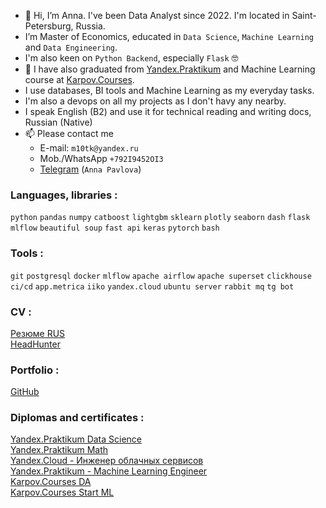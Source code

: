 - 👋 Hi, I’m Anna. I've been Data Analyst since 2022. I'm located in Saint-Petersburg, Russia. 
- I’m Master of Economics, educated in `Data Science`, `Machine Learning` and `Data Engineering`.
- I'm also keen on `Python Backend`, especially `Flask` 🤓
- 🌱 I have also graduated from [Yandex.Praktikum](https://practicum.yandex.ru/profile/data-scientist) and Machine Learning course at [Karpov.Courses](https://karpov.courses/).
- I use databases, BI tools and Machine Learning as my everyday tasks.
- I'm also a devops on all my projects as I don't havy any nearby.
- I speak English (B2) and use it for technical reading and writing docs, Russian (Native)
- 📫 Please contact me
  - E-mail: `m10tk@yandex.ru`
  - Mob./WhatsApp `+792I9452OI3`
  - [Telegram](https://t.me/AnnaPavlovaDS) (`Anna Pavlova`)

### Languages, libraries :
`python` `pandas` `numpy` `catboost` `lightgbm` `sklearn` `plotly` `seaborn` `dash` `flask` <br>
`mlflow` `beautiful soup` `fast api` `keras` `pytorch` `bash` 

### Tools :
`git` `postgresql` `docker` `mlflow` `apache airflow` `apache superset` `clickhouse` <br>
`ci/cd` `app.metrica` `iiko` `yandex.cloud` `ubuntu server` `rabbit mq` `tg bot`

### CV :
[Резюме RUS](https://github.com/annapavlovads/DA_portfolio/blob/main/cv/cv_anna_pavlova_DA.md)<br> 
[HeadHunter](https://spb.hh.ru/resume/1523b2c7ff0b5dd6b80039ed1f3831676f7646)

### Portfolio :
[GitHub](https://github.com/annapavlovads/DA_portfolio) <br>

### Diplomas and certificates :
[Yandex.Praktikum Data Science](https://drive.google.com/file/d/1y492Yh2_KMLBz6OpsgWrbqJwZLqk7A7c/view?usp=sharing) <br>
[Yandex.Praktikum Math](https://drive.google.com/file/d/1u7n1LtuBNKsclhvaB0e--oGOUz8bry3B/view?usp=sharing)<br>
[Yandex.Cloud - Инженер облачных сервисов](https://drive.google.com/file/d/1fot-w9bp7Qk4MbLJm7cyyBKRKic1uQdJ/view?usp=sharing) <br>
[Yandex.Praktikum - Machine Learning Engineer](https://drive.google.com/file/d/1MlzoJR5INdWX6cYCATaUC5bTLIvNjS7r/view?usp=drive_link) <br>
[Karpov.Courses DA](https://drive.google.com/file/d/1oAmbDiimraaNaxu1Ps9wK2oobTOBzRrt/view?usp=sharing) <br>
[Karpov.Courses Start ML](https://drive.google.com/file/d/1OLVy3HchmdksYIUCDCAfsK1-bGq-EDbU/view?usp=share_link) <br>
